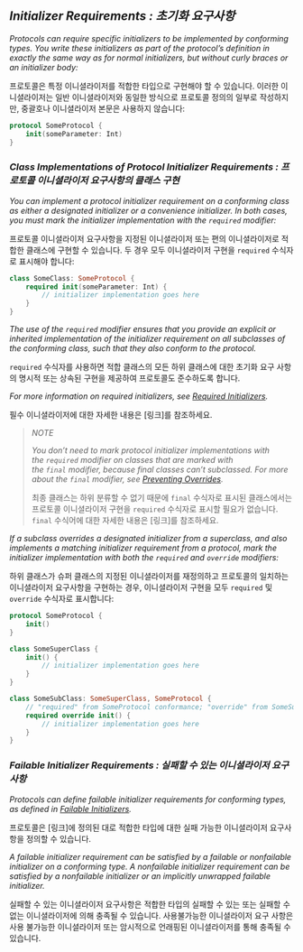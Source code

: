 ## *Initializer Requirements : 초기화 요구사항*

*Protocols can require specific initializers to be implemented by conforming types. You write these initializers as part of the protocol’s definition in exactly the same way as for normal initializers, but without curly braces or an initializer body:*

프로토콜은 특정 이니셜라이저를 적합한 타입으로 구현해야 할 수 있습니다. 이러한 이니셜라이저는 일반 이니셜라이저와 동일한 방식으로 프로토콜 정의의 일부로 작성하지만, 중괄호나 이니셜라이저 본문은 사용하지 않습니다:

```swift
protocol SomeProtocol {
    init(someParameter: Int)
}
```

### *Class Implementations of Protocol Initializer Requirements : 프로토콜 이니셜라이저 요구사항의 클래스 구현*

*You can implement a protocol initializer requirement on a conforming class as either a designated initializer or a convenience initializer. In both cases, you must mark the initializer implementation with the `required` modifier:*

프로토콜 이니셜라이저 요구사항을 지정된 이니셜라이저 또는 편의 이니셜라이저로 적합한 클래스에 구현할 수 있습니다. 두 경우 모두 이니셜라이저 구현을 `required` 수식자로 표시해야 합니다:

```swift
class SomeClass: SomeProtocol {
    required init(someParameter: Int) {
        // initializer implementation goes here
    }
}
```

*The use of the `required` modifier ensures that you provide an explicit or inherited implementation of the initializer requirement on all subclasses of the conforming class, such that they also conform to the protocol.*

`required` 수식자를 사용하면 적합 클래스의 모든 하위 클래스에 대한 초기화 요구 사항의 명시적 또는 상속된 구현을 제공하여 프로토콜도 준수하도록 합니다.

*For more information on required initializers, see [Required Initializers](https://docs.swift.org/swift-book/LanguageGuide/Initialization.html#ID231).*

필수 이니셜라이저에 대한 자세한 내용은 [링크]를 참조하세요.

> *NOTE*
> 
> *You don’t need to mark protocol initializer implementations with the `required` modifier on classes that are marked with the `final` modifier, because final classes can’t subclassed. For more about the `final` modifier, see [Preventing Overrides](https://docs.swift.org/swift-book/LanguageGuide/Inheritance.html#ID202).*
> 
> 최종 클래스는 하위 분류할 수 없기 때문에 `final` 수식자로 표시된 클래스에서는 프로토콜 이니셜라이저 구현을 `required` 수식자로 표시할 필요가 없습니다. `final` 수식어에 대한 자세한 내용은 [링크]를 참조하세요.

*If a subclass overrides a designated initializer from a superclass, and also implements a matching initializer requirement from a protocol, mark the initializer implementation with both the `required` and `override` modifiers:*

하위 클래스가 슈퍼 클래스의 지정된 이니셜라이저를 재정의하고 프로토콜의 일치하는 이니셜라이저 요구사항을 구현하는 경우, 이니셜라이저 구현을 모두 `required` 및 `override` 수식자로 표시합니다:

```swift
protocol SomeProtocol {
    init()
}

class SomeSuperClass {
    init() {
        // initializer implementation goes here
    }
}

class SomeSubClass: SomeSuperClass, SomeProtocol {
    // "required" from SomeProtocol conformance; "override" from SomeSuperClass
    required override init() {
        // initializer implementation goes here
    }
}
```

### *Failable Initializer Requirements : 실패할 수 있는 이니셜라이저 요구사항*

*Protocols can define failable initializer requirements for conforming types, as defined in [Failable Initializers](https://docs.swift.org/swift-book/LanguageGuide/Initialization.html#ID224).*

프로토콜은 [링크]에 정의된 대로 적합한 타입에 대한 실패 가능한 이니셜라이저 요구사항을 정의할 수 있습니다.

*A failable initializer requirement can be satisfied by a failable or nonfailable initializer on a conforming type. A nonfailable initializer requirement can be satisfied by a nonfailable initializer or an implicitly unwrapped failable initializer.*

실패할 수 있는 이니셜라이저 요구사항은 적합한 타입의 실패할 수 있는 또는 실패할 수 없는 이니셜라이저에 의해 충족될 수 있습니다. 사용불가능한 이니셜라이저 요구 사항은 사용 불가능한 이니셜라이저 또는 암시적으로 언래핑된 이니셜라이저를 통해 충족될 수 있습니다.


